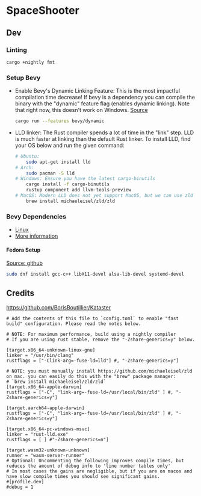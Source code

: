 # SpaceShooter

## Dev

### Linting

```bash
cargo +nightly fmt

```

### Setup Bevy

-   Enable Bevy's Dynamic Linking Feature: This is the most impactful compilation time decrease! If bevy
    is a dependency you can compile the binary with the "dynamic" feature flag (enables dynamic
    linking). Note that right now, this doesn't work on Windows. [Source](https://bevyengine.org/learn/book/getting-started/setup/)

    ```bash
    cargo run --features bevy/dynamic
    ```

-   LLD linker: The Rust compiler spends a lot of time in the "link" step. LLD is much faster at linking than the default Rust linker. To install LLD, find your OS below and run the given command:

    ```bash
    # Ubuntu:
        sudo apt-get install lld
    # Arch:
        sudo pacman -S lld
    # Windows: Ensure you have the latest cargo-binutils
        cargo install -f cargo-binutils
        rustup component add llvm-tools-preview
    # MacOS: Modern LLD does not yet support MacOS, but we can use zld instead:
        brew install michaeleisel/zld/zld
    ```

### Bevy Dependencies

-   [Linux](https://github.com/bevyengine/bevy/blob/main/docs/linux_dependencies.md)
-   [More information](https://bevyengine.org/learn/book/getting-started/setup/)

#### Fedora Setup

[Source: github](https://github.com/bevyengine/bevy/blob/main/docs/linux_dependencies.md)

```bash
sudo dnf install gcc-c++ libX11-devel alsa-lib-devel systemd-devel
```

## Credits

https://github.com/BorisBoutillier/Kataster

<!--.cargo/config-->

```
# Add the contents of this file to `config.toml` to enable "fast build" configuration. Please read the notes below.

# NOTE: For maximum performance, build using a nightly compiler
# If you are using rust stable, remove the "-Zshare-generics=y" below.

[target.x86_64-unknown-linux-gnu]
linker = "/usr/bin/clang"
rustflags = ["-Clink-arg=-fuse-ld=lld"] #, "-Zshare-generics=y"]

# NOTE: you must manually install https://github.com/michaeleisel/zld on mac. you can easily do this with the "brew" package manager:
# `brew install michaeleisel/zld/zld`
[target.x86_64-apple-darwin]
rustflags = ["-C", "link-arg=-fuse-ld=/usr/local/bin/zld" ] #, "-Zshare-generics=y"]

[target.aarch64-apple-darwin]
rustflags = ["-C", "link-arg=-fuse-ld=/usr/local/bin/zld" ] #, "-Zshare-generics=y"]

[target.x86_64-pc-windows-msvc]
linker = "rust-lld.exe"
rustflags = [ ] #"-Zshare-generics=n"]

[target.wasm32-unknown-unknown]
runner = "wasm-server-runner"
# Optional: Uncommenting the following improves compile times, but reduces the amount of debug info to 'line number tables only'
# In most cases the gains are negligible, but if you are on macos and have slow compile times you should see significant gains.
#[profile.dev]
#debug = 1
```
